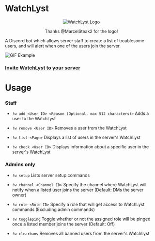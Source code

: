 # WatchLyst

<p style="text-align:center">
  <img src="https://i.imgur.com/WUXKZzZ.png" alt="WatchLyst Logo"/>
</p>
<p style="text-align:center">Thanks <a src="https://twitter.com/MarcelSteak2">@MarcelSteak2</a> for the logo!</p>


A Discord bot which allows server staff to create a list of troublesome users, and will alert when one of the users join the server.

![GIF Example](https://i.imgur.com/omb6BgP.gif "GIF Example")

### [Invite WatchLyst to your server](https://discord.com/api/oauth2/authorize?client_id=765240772781932555&permissions=84996&scope=bot)

# Usage

### Staff

- `!w add <User ID> <Reason (Optional, max 512 characters)>` Adds a user to the WatchLyst

- `!w remove <User ID>` Removes a user from the WatchLyst

- `!w list <Page>` Displays a list of users in the server's WatchLyst

- `!w check <User ID>` Displays information about a specific user in the server's WatchLyst


### Admins only
- `!w setup` Lists server setup commands

- `!w channel <Channel ID>` Specify the channel where WatchLyst will notify when a listed user joins the server (Default: DMs the server owner)

- `!w role <Role ID>` Specify a role that will get access to WatchLyst commands (Excluding admin commands)

- `!w toggleping` Toggle whether or not the assigned role will be pinged once a listed member joins the server (Default: Off)

- `!w clearbans` Removes all banned users from the server's WatchLyst